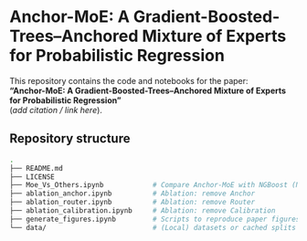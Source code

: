 # Anchor-MoE: A Gradient-Boosted-Trees–Anchored Mixture of Experts for Probabilistic Regression

This repository contains the code and notebooks for the paper:  
**“Anchor-MoE: A Gradient-Boosted-Trees–Anchored Mixture of Experts for Probabilistic Regression”**  
(*add citation / link here*).

## Repository structure
```bash
.
├── README.md
├── LICENSE
├── Moe_Vs_Others.ipynb            # Compare Anchor-MoE with NGBoost (NLL/RMSE)
├── ablation_anchor.ipynb          # Ablation: remove Anchor
├── ablation_router.ipynb          # Ablation: remove Router
├── ablation_calibration.ipynb     # Ablation: remove Calibration
├── generate_figures.ipynb         # Scripts to reproduce paper figures
└── data/                          # (Local) datasets or cached splits
